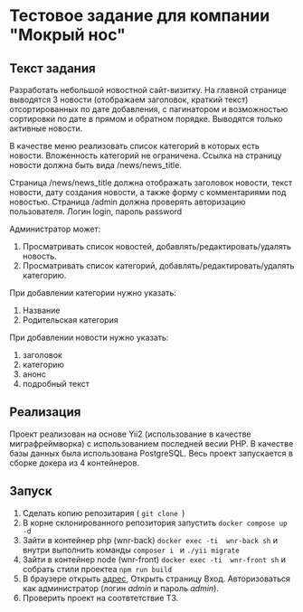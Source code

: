 # Тестовое задание для компании "Мокрый нос"

## Текст задания

Разработать небольшой новостной сайт-визитку. На главной странице выводятся 3 новости (отображаем заголовок, краткий текст) отсортированных по дате добавления, с пагинатором и возможностью сортировки по дате в прямом и обратном порядке. Выводятся только активные новости.

В качестве меню реализовать список категорий в которых есть новости. Вложенность
категорий не ограничена. Ссылка на страницу новости должна быть вида /news/news_title.

Страница /news/news_title должна отображать заголовок новости, текст новости, дату
создания новости, а также форму с комментариями под новостью.
Страница /admin должна проверять авторизацию пользователя. Логин login, пароль
password

Администратор может:
1. Просматривать список новостей, добавлять/редактировать/удалять новость.
2. Просматривать список категорий, добавлять/редактировать/удалять категорию.

При добавлении категории нужно указать:
1. Название
2. Родительская категория

При добавлении новости нужно указать:
1. заголовок
2. категорию
3. анонс
4. подробный текст


## Реализация

Проект реализован на основе Yii2 (использование в качестве миграфреймворка) с использованием последней весии PHP. В качестве базы данных была использована PostgreSQL. Весь проект запускается в сборке  докера из 4 контейнеров.

## Запуск

1. Сделать копию репозитария  ( ```git clone ```)
2. В корне склонированного репозитория запустить ```docker compose up -d ```
3. Зайти в контейнер php (wnr-back) ``` docker exec -ti  wnr-back sh ```  и внутри выполнить команды ```composer i ```  и ``` ./yii migrate ```
4. Зайти в контейнер node (wnr-front)  ``` docker exec -ti  wnr-front sh ``` и собрать стили проектеа ``` npm run build ```
5. В браузере открыть [адрес](http://127.0.0.1:8080), Открыть страницу Вход. Авторизоваться как администратор (логин *admin* и пароль *admin*).
6. Проверить проект на соотвтетствие ТЗ.